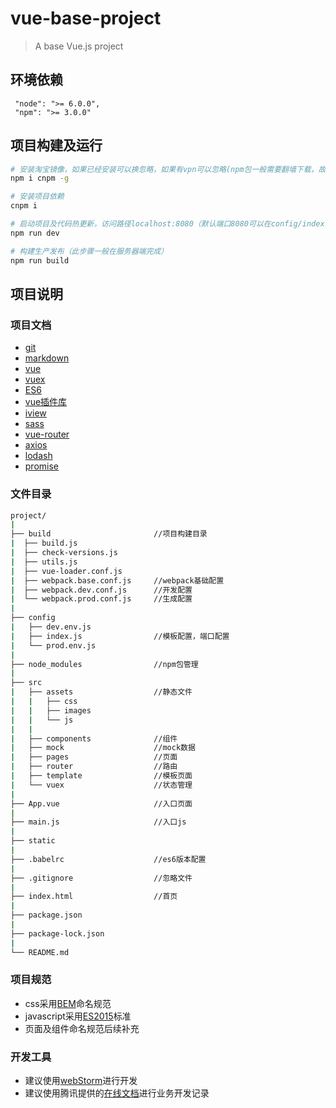 # vue-base-project

> A base Vue.js project

## 环境依赖

```
 "node": ">= 6.0.0",
 "npm": ">= 3.0.0"
```

## 项目构建及运行

``` bash
# 安装淘宝镜像，如果已经安装可以换忽略，如果有vpn可以忽略(npm包一般需要翻墙下载，故选择淘宝镜像安装)
npm i cnpm -g

# 安装项目依赖
cnpm i

# 启动项目及代码热更新，访问路径localhost:8080（默认端口8080可以在config/index.js修改端口）
npm run dev

# 构建生产发布（此步骤一般在服务器端完成）
npm run build

```

## 项目说明

### 项目文档

- [git](https://progit.bootcss.com/)
- [markdown](https://www.appinn.com/markdown/)
- [vue](https://cn.vuejs.org/v2/guide/)
- [vuex](https://vuex.vuejs.org/zh-cn/)
- [ES6](http://es6.ruanyifeng.com/) 
- [vue插件库](https://www.awesomes.cn/subject/vue#%E5%BA%94%E7%94%A8-%E6%A1%86%E6%9E%B6)
- [iview](https://www.iviewui.com/docs/guide/install)
- [sass](https://www.sass.hk/docs/) 
- [vue-router](https://router.vuejs.org/zh-cn/) 
- [axios](https://github.com/axios/axios) 
- [lodash](https://www.lodashjs.com/)
- [promise](http://liubin.org/promises-book/)

### 文件目录

```bash
project/
|
├── build                       //项目构建目录
|  ├── build.js
|  ├── check-versions.js
|  ├── utils.js
|  ├── vue-loader.conf.js       
|  ├── webpack.base.conf.js     //webpack基础配置
|  ├── webpack.dev.conf.js      //开发配置
|  └── webpack.prod.conf.js     //生成配置
|
├── config
|   ├── dev.env.js
|   ├── index.js                //模板配置，端口配置
|   └── prod.env.js
|
├── node_modules                //npm包管理
|
├── src                        
|   ├── assets                  //静态文件
|   |   ├── css   
|   |   ├── images
|   |   └── js
|   |
|   ├── components              //组件
|   ├── mock                    //mock数据  
|   ├── pages                   //页面
|   ├── router                  //路由
|   ├── template                //模板页面
|   └── vuex                    //状态管理
| 
├── App.vue                     //入口页面
|
├── main.js                     //入口js
|
├── static
|
├── .babelrc                    //es6版本配置
|
├── .gitignore                  //忽略文件
|
├── index.html                  //首页
|
├── package.json                
|
├── package-lock.json
|
└── README.md
```

### 项目规范

- css采用[BEM](https://www.w3cplus.com/css/bem-definitions.html)命名规范
- javascript采用[ES2015](http://babeljs.io/learn-es2015/)标准
- 页面及组件命名规范后续补充

### 开发工具

- 建议使用[webStorm](http://www.jetbrains.com/webstorm/)进行开发
- 建议使用腾讯提供的[在线文档](https://363420113.docs.qq.com/QZADuvFTZJl#BB08J2)进行业务开发记录
